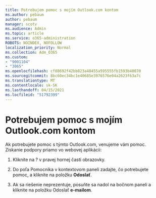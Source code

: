 ```yaml
---
title: Potrebujem pomoc s mojím Outlook.com kontom
ms.author: pebaum
author: pebaum
manager: scotv
ms.audience: Admin
ms.topic: article
ms.service: o365-administration
ROBOTS: NOINDEX, NOFOLLOW
localization_priority: Normal
ms.collection: Adm_O365
ms.custom:
- "9001104"
- "3065"
ms.openlocfilehash: cf08692f42bb823a48455a595555fb1593b40070
ms.sourcegitcommit: 8bc60ec34bc1e40685e3976576e04a2623f63a7c
ms.translationtype: MT
ms.contentlocale: sk-SK
ms.lasthandoff: 04/15/2021
ms.locfileid: "51792399"
---
```

# <a name="need-help-with-my-outlookcom-account"></a>Potrebujem pomoc s mojím Outlook.com kontom

Ak potrebujete pomoc s týmto Outlook.com, venujeme vám pomoc. Získanie podpory priamo vo webovej aplikácii: 

1. Kliknite na ? v pravej hornej časti obrazovky. 

2. Do poľa Pomocníka v kontextovom paneli zadajte, čo potrebujete pomoc, a kliknite na položku **Odoslať**. 

3. Ak sa riešenie neprezentuje, posuňte sa nadol na bočnom paneli a kliknite na položku Odoslať **e-mailom**.
